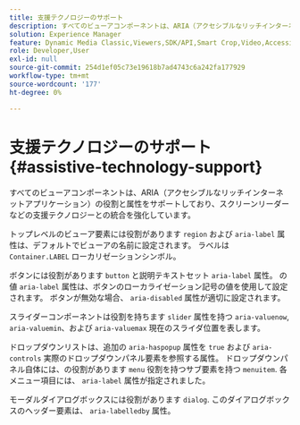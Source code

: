 ```yaml
---
title: 支援テクノロジーのサポート
description: すべてのビューアコンポーネントは、ARIA（アクセシブルなリッチインターネットアプリケーション）の役割と属性をサポートしており、スクリーンリーダーなどの支援テクノロジーとの統合を強化しています。
solution: Experience Manager
feature: Dynamic Media Classic,Viewers,SDK/API,Smart Crop,Video,Accessibility
role: Developer,User
exl-id: null
source-git-commit: 254d1ef05c73e19618b7ad4743c6a242fa177929
workflow-type: tm+mt
source-wordcount: '177'
ht-degree: 0%

---
```


# 支援テクノロジーのサポート{#assistive-technology-support}

すべてのビューアコンポーネントは、ARIA（アクセシブルなリッチインターネットアプリケーション）の役割と属性をサポートしており、スクリーンリーダーなどの支援テクノロジーとの統合を強化しています。

トップレベルのビューア要素には役割があります `region` および `aria-label` 属性は、デフォルトでビューアの名前に設定されます。 ラベルは `Container.LABEL` ローカリゼーションシンボル。

ボタンには役割があります `button` と説明テキストセット `aria-label` 属性。 の値 `aria-label` 属性は、ボタンのローカライゼーション記号の値を使用して設定されます。 ボタンが無効な場合、 `aria-disabled` 属性が適切に設定されます。

スライダーコンポーネントは役割を持ちます `slider` 属性を持つ `aria-valuenow`, `aria-valuemin`、および `aria-valuemax` 現在のスライダ位置を表します。

ドロップダウンリストは、追加の `aria-haspopup` 属性を `true` および `aria-controls` 実際のドロップダウンパネル要素を参照する属性。 ドロップダウンパネル自体には、の役割があります `menu` 役割を持つサブ要素を持つ `menuitem`. 各メニュー項目には、 `aria-label` 属性が指定されました。

モーダルダイアログボックスには役割があります `dialog`. このダイアログボックスのヘッダー要素は、 `aria-labelledby` 属性。
